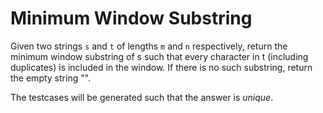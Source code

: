# Minimum Window Substring

Given two strings `s` and `t` of lengths `m` and `n` respectively, return the minimum window substring of s such that every character in t (including duplicates) is included in the window. If there is no such substring, return the empty string "".

The testcases will be generated such that the answer is _unique_.
